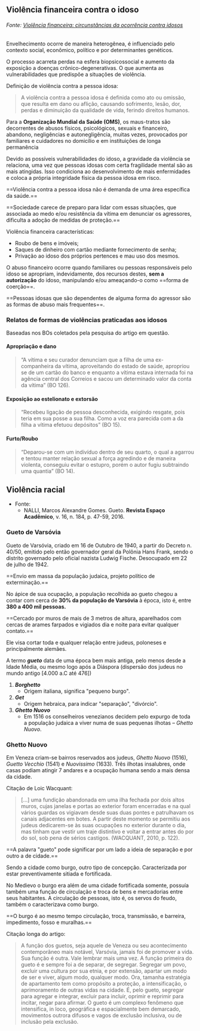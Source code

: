 
## Violência financeira contra o idoso
###### Fonte: [Violência financeira: circunstâncias da ocorrência contra idosos](https://www.scielo.br/j/rbgg/a/xtD4tLJh9bPpgY7xkSX8VZB/?lang=pt&format=html#) 

Envelhecimento ocorre de maneira heterogênea, é influenciado pelo contexto social, econômico, político e por determinantes genéticos.

O processo acarreta perdas na esfera biopsicossocial e aumento da exposição a doenças crônico-degenerativas. O que aumenta as vulnerabilidades que predispõe a situações de violência.

Definição de violência contra a pessoa idosa:
>A violência contra a pessoa idosa é definida como ato ou omissão, que resulta em dano ou aflição, causando sofrimento, lesão, dor, perdas e diminuição da qualidade de vida, ferindo direitos humanos.

Para a **Organização Mundial da Saúde (OMS)**, os maus-tratos são decorrentes de abusos físicos, psicológicos, sexuais e financeiro, abandono, negligências e autonegligência, muitas vezes, provocados por familiares e cuidadores no domicílio e em instituições de longa permanência

Devido as possíveis vulnerabilidades do idoso, a gravidade da violência se relaciona, uma vez que pessoas idosas com certa fragilidade mental são as mais atingidas. Isso condiciona ao desenvolvimento de mais enfermidades e coloca a própria integridade física da pessoa idosa em risco.

==Violência contra a pessoa idosa não é demanda de uma área específica da saúde.==

==Sociedade carece de preparo para lidar com essas situações, que associada ao medo e/ou resistência da vítima em denunciar os agressores, dificulta a adoção de medidas de proteção.==

Violência financeira características:
- Roubo de bens e imóveis;
- Saques de dinheiro com cartão mediante fornecimento de senha;
- Privação ao idoso dos próprios pertences e mau uso dos mesmos.

O abuso financeiro ocorre quando familiares ou pessoas responsáveis pelo idoso se apropriam, indevidamente, dos recursos destes, **sem a autorização** do idoso, manipulando e/ou ameaçando-o como ==forma de coerção==.

==Pessoas idosas que são dependentes de alguma forma do agressor são as formas de abuso mais frequentes==.

### Relatos de formas de violências praticadas aos idosos
Baseadas nos BOs coletados pela pesquisa do artigo em questão.

#### Apropriação e dano
> “A vítima e seu curador denunciam que a filha de uma ex-companheira da vítima, aproveitando do estado de saúde, apropriou se de um cartão do banco e enquanto a vítima estava internada foi na agência central dos Correios e sacou um determinado valor da conta da vítima” (BO 126).

#### Exposição ao estelionato e extorsão
>“Recebeu ligação de pessoa desconhecida, exigindo resgate, pois teria em sua posse a sua filha. Como a voz era parecida com a da filha a vítima efetuou depósitos” (BO 15).

#### Furto/Roubo
>“Deparou-se com um indivíduo dentro de seu quarto, o qual a agarrou e tentou manter relação sexual a força agredindo e de maneira violenta, conseguiu evitar o estupro, porém o autor fugiu subtraindo uma quantia” (BO 14).



## Violência racial
- Fonte:
	- NALLI, Marcos Alexandre Gomes. Gueto. **Revista Espaço Acadêmico**, v. 16, n. 184, p. 47-59, 2016. 


### Gueto de Varsóvia
Gueto de Varsóvia, criado em 16 de Outubro de 1940, a partir do Decreto n. 40/50, emitido pelo então governador geral da Polônia Hans Frank, sendo o distrito governado pelo oficial nazista Ludwig Fische. Desocupado em 22 de julho de 1942.

==Envio em massa da população judaica, projeto político de exterminação.==

No ápice de sua ocupação, a população recolhida ao gueto chegou a contar com cerca de **30% da população de Varsóvia** à  época,  isto  é,  entre  **380  a  400  mil pessoas.**

==Cercado  por  muros  de  mais  de 3  metros  de  altura,  aparelhados  com cercas  de  arames  farpados  e  vigiados dia e noite para evitar qualquer contato.==

Ele  visa  cortar  toda  e qualquer relação entre judeus, poloneses e principalmente alemães.

A termo ***gueto***  data de uma época bem mais antiga, pelo menos desde a Idade Média, ou mesmo logo após a Diáspora (dispersão dos judeus no mundo antigo \[4.000 a.C até 476])

1. ***Borghetto***
	- Origem italiana, significa "pequeno burgo". 
2. ***Get***
	- Origem hebraica, para indicar "separação", "divórcio".
3. ***Ghetto Nuovo***
	- Em 1516 os conselheiros venezianos decidem pelo expurgo de toda a população judaica a viver numa de suas pequenas ilhotas – _Ghetto  Nuovo_.
### Ghetto Nuovo
Em Veneza criam-se bairros reservados aos judeus, _Ghetto Nuovo_ (1516), _Guetto Vecchio_ (1541) e _Nuovissimo_ (1633). Três ilhotas insalubres, onde casas podiam atingir 7 andares e a ocupação humana sendo a mais densa da cidade.

Citação de Loic Wacquant:
> \[...]  uma fundição abandonada em uma ilha fechada  por dois  altos muros,  cujas  janelas  e portas ao exterior foram encerradas e na qual vários guardas os vigiavam desde suas  duas pontes e patrulhavam os canais adjacentes em botes. A partir deste momento se permitiu aos judeus dedicarem-se às suas ocupações no exterior durante o dia, mas tinham que vestir um traje distintivo e voltar a entrar antes do por do sol, sob pena de sérios castigos.  (WACQUANT,  2010,  p. 122).


==A palavra "gueto" pode significar por um lado a ideia de separação e por outro a de cidade.==

Sendo a cidade como burgo, outro tipo de concepção. Caracterizada por estar preventivamente sitiada e fortificada.

No Medievo o burgo era além de uma cidade fortificada somente, possuía também uma função de circulação e troca de bens e mercadorias entre seus habitantes. A circulação de pessoas, isto é, os servos do feudo, também o caracterizava como burgo.

==O burgo é ao mesmo tempo circulação, troca, transmissão, e barreira, impedimento, fosso e muralhas.==

Citação longa do artigo:
>   A função dos guetos, seja aquele de Veneza ou seu acontecimento contemporâneo mais notável, Varsóvia, jamais foi de promover a vida. Sua função é outra. Vale lembrar mais uma vez. A função primeira do gueto é e sempre foi a de separar, de segregar. Segregar um povo, excluir uma cultura por sua etnia, e por extensão, apartar um modo de ser e viver, algum modo, qualquer modo. Ora, tamanha estratégia de apartamento tem como propósito a proteção, a intensificação, o aprimoramento de outras vidas na cidade. É, pelo gueto, segregar para agregar e integrar, excluir para incluir, oprimir e reprimir para incitar, negar para afirmar. O gueto é um complexo fenômeno que intensifica, in loco, geográfica e espacialmente bem demarcado, movimentos outrora difusos e vagos de exclusão inclusiva, ou de inclusão pela exclusão. 
